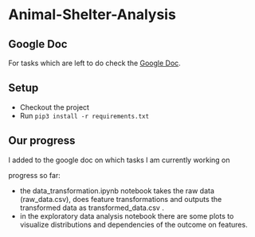 # Animal-Shelter-Analysis

## Google Doc

For tasks which are left to do check
the [Google Doc](https://docs.google.com/document/d/1xrYd8vYmTS6Bz_-bO-T2mmCtsSS9NV-IqMi_H7edA2g/edit
).


## Setup
- Checkout the project
- Run ```pip3 install -r requirements.txt```
## Our progress

I added to the google doc on which tasks I am currently working on

progress so far:

- the data_transformation.ipynb notebook takes the raw data (raw_data.csv), does feature transformations and outputs the
  transformed data as transformed_data.csv .
- in the exploratory data analysis notebook there are some plots to visualize distributions and dependencies of the
  outcome on features.
